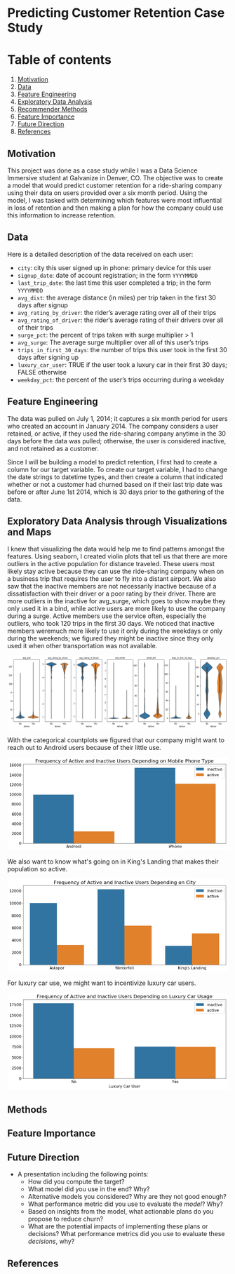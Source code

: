 # Predicting Customer Retention Case Study

# Table of contents
1. [Motivation](#motivation)
2. [Data](#data)
3. [Feature Engineering](#feature_engineering)
4. [Exploratory Data Analysis](#EDA)
5. [Recommender Methods](#methods)
6. [Feature Importance](#featureimportance)
7. [Future Direction](#futuredirection)
8. [References](#references)


## Motivation <a name="motivation"></a>

This project was done as a case study while I was a Data Science Immersive student
at Galvanize in Denver, CO.  The objective was to create a model that would predict
customer retention for a ride-sharing company using their data on users
provided over a six month period.  Using the model, I was tasked with determining
which features were most influential in loss of retention and then making a plan
for how the company could use this information to increase retention.


## Data <a name="data"></a>

Here is a detailed description of the data received on each user:

* `city`: city this user signed up in phone: primary device for this user
* `signup_date`: date of account registration; in the form `YYYYMMDD`
* `last_trip_date`: the last time this user completed a trip; in the form `YYYYMMDD`
* `avg_dist`: the average distance (in miles) per trip taken in the first 30 days after signup
* `avg_rating_by_driver`: the rider’s average rating over all of their trips
* `avg_rating_of_driver`: the rider’s average rating of their drivers over all of their trips
* `surge_pct`: the percent of trips taken with surge multiplier > 1
* `avg_surge`: The average surge multiplier over all of this user’s trips
* `trips_in_first_30_days`: the number of trips this user took in the first 30 days after signing up
* `luxury_car_user`: TRUE if the user took a luxury car in their first 30 days; FALSE otherwise
* `weekday_pct`: the percent of the user’s trips occurring during a weekday


## Feature Engineering <a name="feature_engineering"></a>

The data was pulled on July 1, 2014; it captures a six month period for users who
created an account in January 2014.  The company considers a user retained, or active,
if they used the ride-sharing company anytime in the 30 days before the data was
pulled; otherwise, the user is considered inactive, and not retained as a customer.  

Since I will be building a model to predict retention, I first had to create a column
for our target variable. To create our target variable, I had to change the date
strings to datetime types, and then create a column that indicated whether or not
a customer had churned based on if their last trip date was before or after June
1st 2014, which is 30 days prior to the gathering of the data.  


## Exploratory Data Analysis through Visualizations and Maps <a name="EDA"></a>

I knew that visualizing the data would help me to find patterns amongst the features.
Using seaborn, I created violin plots that tell us that there are more outliers
in the active population for distance traveled.  These users most likely stay active
because they can use the ride-sharing company when on a business trip that requires
the user to fly into a distant airport.  We also saw that the inactive members are
not necessarily inactive because of a dissatisfaction with their driver or a
poor rating by their driver.  There are more outliers in the inactive for avg_surge,
which goes to show maybe they only used it in a bind, while active users are more likely
to use the company during a surge. Active members use the service often, especially
the outliers, who took 120 trips in the first 30 days. We noticed that inactive
members weremuch more likely to use it only during the weekdays or only during the weekends;
we figured they might be inactive since they only used it when other transportation
was not available.   

![Violin Plots of Features](images/violin_plots_active_inactive1.png)

With the categorical countplots we figured that our company might want
to reach out to Android users because of their little use.  

![Count Plot for iPhone versus Android](images/count_plots_iphone1.png)

We also want to know what's going on in King's Landing that makes their population
so active.  

![Count Plot Depending on City](images/count_plots_city1.png)

For luxury car use, we might want to incentivize luxury car users.

![Count Plot Depending on Luxury Usage](images/count_plots_luxury_car1.png)

## Methods <a name="methods"></a>

## Feature Importance <a name="featureimportance"></a>

## Future Direction <a name="futuredirection"></a>

- A presentation including the following points:
  - How did you compute the target?
  - What model did you use in the end? Why?
  - Alternative models you considered? Why are they not good enough?
  - What performance metric did you use to evaluate the *model*? Why?
  - Based on insights from the model, what actionable plans do you propose to
    reduce churn?
  - What are the potential impacts of implementing these plans or decisions?
    What performance metrics did you use to evaluate these *decisions*, why?

## References <a name="references"></a>
